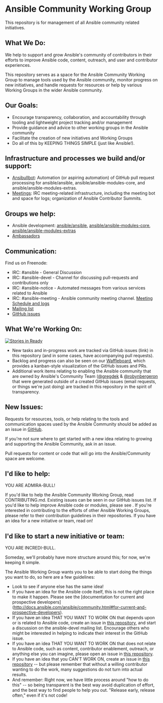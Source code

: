 # Ansible Community Working Group
This repository is for management of all Ansible community related initiatives.

## What We Do:
We help to support and grow Ansible's community of contributors in their efforts to improve Ansible code, content, outreach, and user and contributor experiences.

This repository serves as a space for the Ansible Community Working Group to manage tools used by the Ansible community, monitor progress on new initiatives, and handle requests for resources or help by various Working Groups in the wider Ansible community.

## Our Goals:
* Encourage transparency, collaboration, and accountability through tooling and lightweight project tracking and/or management
* Provide guidance and advice to other working groups in the Ansible community
* Facilitate the creation of new initiatives and Working Groups
* Do all of this by KEEPING THINGS SIMPLE (just like Ansible!).

## Infrastructure and processes we build and/or support:
* [Ansibullbot](https://github.com/ansible/ansibullbot): Automation (or aspiring automation) of GitHub pull request processing for ansible/ansible, ansible/ansible-modules-core, and ansible/ansible-modules-extras.
* [Meetings](https://github.com/ansible/community/blob/master/MEETINGS.md): IRC meeting-related infrastructure, including the meeting bot and space for logs; organization of Ansible Contributor Summits.

## Groups we help:
* Ansible development: [ansible/ansible](https://github.com/ansible/ansible), [ansible/ansible-modules-core](https://github.com/ansible/ansible-modules-core), [ansible/ansible-modules-extras](https://github.com/ansible/ansible-modules-extras)
* [Ambassadors](https://github.com/ansible/ambassadors)

## Communication:
Find us on Freenode:
* IRC: #ansible - General Discussion
* IRC: #ansible-devel - Channel for discussing pull-requests and contributions only
* IRC: #ansible-notice - Automated messages from various services related to Ansible
* IRC: #ansible-meeting - Ansible community meeting channel. [Meeting Schedule and logs](https://github.com/ansible/community/blob/master/MEETINGS.md)
* [Mailing list](https://groups.google.com/forum/#!forum/ansible-devel)
* [GitHub issues](https://github.com/ansible/community/issues)

## What We're Working On:
[![Stories in Ready](https://badge.waffle.io/ansible/community.png?label=ready&title=Ready)](https://waffle.io/ansible/community)
* New tasks and in-progress work are tracked via GitHub issues (link) in this repository (and in some cases, have accompanying pull requests).
* Backlog and progress can also be seen on our [Waffleboard](https://waffle.io/ansible/community), which provides a kanban-style visualization of the GitHub issues and PRs.
* Additional work items relating to enabling the Ansible community that are owned by Ansible's Community Team ([@gregdek](https://github.com/gregdek) & [@robynbergeron](https://github.com/robynbergeron]) that were generated outside of a created GitHub issues (email requests, or things we're just doing) are tracked in this repository in the spirit of transparency.

## New Issues:
Requests for resources, tools, or help relating to the tools and communication spaces used by the Ansible Community should be added as an issue in [GitHub](https://github.com/ansible/community/issues/new).

If you're not sure where to get started with a new idea relating to growing and
supporting the Ansible Community, ask in an issue.

Pull requests for content or code that will go into the Ansible/Community space
are welcome.

## I'd like to help:
YOU ARE ADMIRA-BULL!

If you'd like to help the Ansible Community Working Group, read CONTRIBUTING.md. Existing issues can be seen in our GitHub issues list.
If you'd like to help improve Ansible code or modules, please see .
If you're interested in contributing to the efforts of other Ansible Working Groups, please refer to their contribution guidelines in their repositories.
If you have an idea for a new initiative or team, read on!

## I'd like to start a new initiative or team:
YOU ARE INCREDI-BULL.

Someday, we'll probably have more structure around this; for now, we're keeping it simple.

The Ansible Working Group wants you to be able to start doing the things you want to do, so here are a few guidelines:

* Look to see if anyone else has the same idea!
* If you have an idea for the Ansible code itself, this is not the right place to make it happen. Please see the [documentation for current and prospective developers] (http://docs.ansible.com/ansible/community.html#for-current-and-prospective-developers).
* If you have an idea THAT YOU WANT TO WORK ON that depends upon or is related to Ansible code, create an issue in [this repository](https://github.com/ansible/community/issues/new), and start a discussion on the ansible-devel mailing list. Encourage others who might be interested in helping to indicate their interest in the GitHub issue.
* If you have an idea THAT YOU WANT TO WORK ON that does not relate to Ansible code, such as content, contributor enablement, outreach, or anything else you can imagine, please open an issue in [this repository](https://github.com/ansible/community/issues/new).
* If you have an idea that you CAN'T WORK ON, create an issue in [this repository](https://github.com/ansible/community/issues/new) -- but please remember that without a willing contributor wanting to do the work, many suggestions do not turn into actual results.
* And remember: Right now, we have little process around "how to do this" -- so being transparent is the best way avoid duplication of effort, and the best way to find people to help you out. "Release early, release often," even if it's not code!
